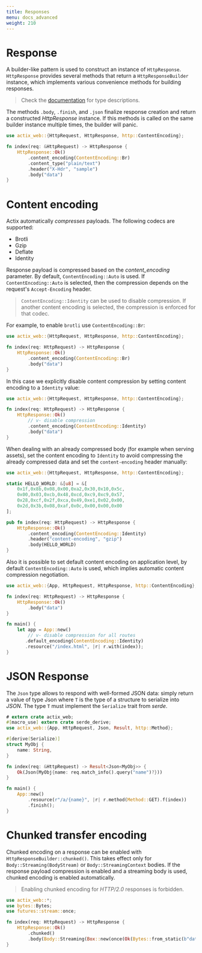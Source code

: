 ```yaml
---
title: Responses
menu: docs_advanced
weight: 210
---
```


# Response

A builder-like pattern is used to construct an instance of `HttpResponse`.
`HttpResponse` provides several methods that return a `HttpResponseBuilder` instance,
which implements various convenience methods for building responses.

> Check the [documentation](../../actix-web/actix_web/dev/struct.HttpResponseBuilder.html)
> for type descriptions.

The methods `.body`, `.finish`, and `.json` finalize response creation and
return a constructed *HttpResponse* instance. If this methods is called on the same
builder instance multiple times, the builder will panic.

```rust
use actix_web::{HttpRequest, HttpResponse, http::ContentEncoding};

fn index(req: &HttpRequest) -> HttpResponse {
    HttpResponse::Ok()
        .content_encoding(ContentEncoding::Br)
        .content_type("plain/text")
        .header("X-Hdr", "sample")
        .body("data")
}
```

# Content encoding

Actix automatically *compresses* payloads. The following codecs are supported:

* Brotli
* Gzip
* Deflate
* Identity

Response payload is compressed based on the *content_encoding* parameter.
By default, `ContentEncoding::Auto` is used. If `ContentEncoding::Auto` is selected,
then the compression depends on the request's `Accept-Encoding` header.

> `ContentEncoding::Identity` can be used to disable compression.
> If another content encoding is selected, the compression is enforced for that codec.

For example, to enable `brotli` use `ContentEncoding::Br`:

```rust
use actix_web::{HttpRequest, HttpResponse, http::ContentEncoding};

fn index(req: HttpRequest) -> HttpResponse {
    HttpResponse::Ok()
        .content_encoding(ContentEncoding::Br)
        .body("data")
}
```

In this case we explicitly disable content compression
by setting content encoding to a `Identity` value:

```rust
use actix_web::{HttpRequest, HttpResponse, http::ContentEncoding};

fn index(req: HttpRequest) -> HttpResponse {
    HttpResponse::Ok()
        // v- disable compression
        .content_encoding(ContentEncoding::Identity)
        .body("data")
}
```

When dealing with an already compressed body (for example when serving assets),
set the content encoding to `Identity` to avoid compressing the already compressed 
data and set the `content-encoding` header manually:

```rust
use actix_web::{HttpRequest, HttpResponse, http::ContentEncoding};

static HELLO_WORLD: &[u8] = &[
    0x1f,0x8b,0x08,0x00,0xa2,0x30,0x10,0x5c,
    0x00,0x03,0xcb,0x48,0xcd,0xc9,0xc9,0x57,
    0x28,0xcf,0x2f,0xca,0x49,0xe1,0x02,0x00,
    0x2d,0x3b,0x08,0xaf,0x0c,0x00,0x00,0x00
];

pub fn index(req: HttpRequest) -> HttpResponse {
    HttpResponse::Ok()
        .content_encoding(ContentEncoding::Identity)
        .header("content-encoding", "gzip")
        .body(HELLO_WORLD)
}
```

Also it is possible to set default content encoding on application level, by
default `ContentEncoding::Auto` is used, which implies automatic content compression
negotiation.

```rust
use actix_web::{App, HttpRequest, HttpResponse, http::ContentEncoding};

fn index(req: HttpRequest) -> HttpResponse {
    HttpResponse::Ok()
        .body("data")
}

fn main() {
    let app = App::new()
        // v- disable compression for all routes
       .default_encoding(ContentEncoding::Identity)
       .resource("/index.html", |r| r.with(index));
}
```

# JSON Response

The `Json` type allows to respond with well-formed JSON data: simply return a value of
type Json<T> where `T` is the type of a structure to serialize into *JSON*.
The type `T` must implement the `Serialize` trait from *serde*.

```rust
# extern crate actix_web;
#[macro_use] extern crate serde_derive;
use actix_web::{App, HttpRequest, Json, Result, http::Method};

#[derive(Serialize)]
struct MyObj {
    name: String,
}

fn index(req: &HttpRequest) -> Result<Json<MyObj>> {
    Ok(Json(MyObj{name: req.match_info().query("name")?}))
}

fn main() {
    App::new()
        .resource(r"/a/{name}", |r| r.method(Method::GET).f(index))
        .finish();
}
```

# Chunked transfer encoding

Chunked encoding on a response can be enabled with `HttpResponseBuilder::chunked()`.
This takes effect only for `Body::Streaming(BodyStream)` or `Body::StreamingContext` bodies.
If the response payload compression is enabled and a streaming body is used, chunked encoding
is enabled automatically.

> Enabling chunked encoding for *HTTP/2.0* responses is forbidden.

```rust
use actix_web::*;
use bytes::Bytes;
use futures::stream::once;

fn index(req: HttpRequest) -> HttpResponse {
    HttpResponse::Ok()
        .chunked()
        .body(Body::Streaming(Box::new(once(Ok(Bytes::from_static(b"data"))))))
}
```
